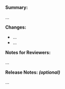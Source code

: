 **Summary:**
<!--
A summary, always referencing related issues:
Closes #0000, References #0000, etc.
-->

...

<!--
Please motivate briefly why it is implemented this way, if that deviates
from the implementation proposal in the referenced issues.
-->

**Changes:**
<!-- What are the changes made in this pull request? -->

- ...
- ...

**Notes for Reviewers:**
<!--
How should your reviewers approach this pull request?
Any special requests or questions for specific reviewers?
-->

...

**Release Notes: _(optional)_**
<!--
Any notes that we need to include in the Release Notes for the next release.
What are the functional or behavioral changes? API Changes? New features?
Any changes in configuration? Added/changed/removed flags?
Are there any database migrations required?
-->

...
